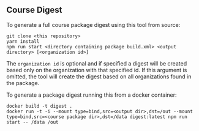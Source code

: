 ## Course Digest

To generate a full course package digest using this tool from source:

```
git clone <this repository>
yarn install
npm run start <directory containing package build.xml> <output directory> [<organization id>]
```

The `organization id` is optional and if specified a digest will be created based only on the
organization with that specified id.  If this argument is omitted, the tool will create the
digest based on all organizations found in the package. 

To generate a package digest running this from a docker container:

```
docker build -t digest .
docker run -t -i --mount type=bind,src=<output dir>,dst=/out --mount type=bind,src=<course package dir>,dst=/data digest:latest npm run start -- /data /out
```
